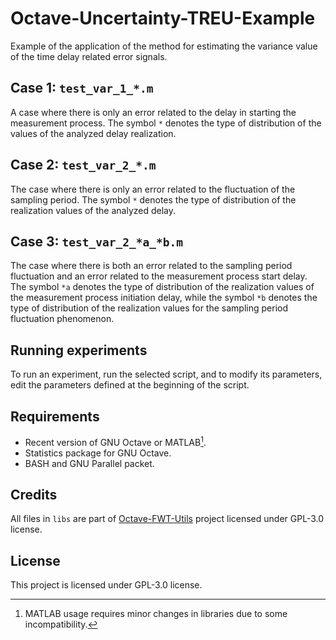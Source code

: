 # Octave-Uncertainty-TREU-Example
Example of the application of the method for estimating the variance value of the time delay related error signals.

## Case 1: `test_var_1_*.m`
A case where there is only an error related to the delay in starting the measurement process. The symbol `*` denotes the type of distribution of the values ​​of the analyzed delay realization.

## Case 2: `test_var_2_*.m`
The case where there is only an error related to the fluctuation of the sampling period. The symbol `*` denotes the type of distribution of the realization values ​​of the analyzed delay.

## Case 3: `test_var_2_*a_*b.m`
The case where there is both an error related to the sampling period fluctuation and an error related to the measurement process start delay. The symbol `*a` denotes the type of distribution of the realization values ​​of the measurement process initiation delay, while the symbol `*b` denotes the type of distribution of the realization values ​​for the sampling period fluctuation phenomenon.

## Running experiments
To run an experiment, run the selected script, and to modify its parameters, edit the parameters defined at the beginning of the script.

## Requirements

- Recent version of GNU Octave or MATLAB[^1].
- Statistics package for GNU Octave.
- BASH and GNU Parallel packet.

[^1]: MATLAB usage requires minor changes in libraries due to some incompatibility.

## Credits

All files in `libs` are part of [Octave-FWT-Utils](https://github.com/Kuszki/Octave-FWT-Utils) project licensed under GPL-3.0 license.

## License

This project is licensed under GPL-3.0 license.
